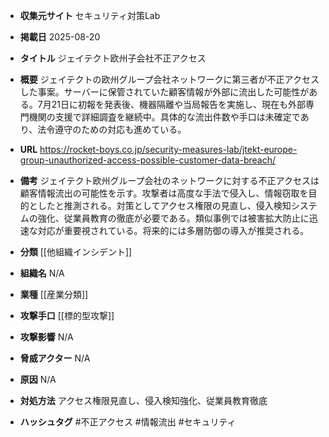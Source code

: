 - **収集元サイト**
セキュリティ対策Lab

- **掲載日**
2025-08-20

- **タイトル**
ジェイテクト欧州子会社不正アクセス

- **概要**
ジェイテクトの欧州グループ会社ネットワークに第三者が不正アクセスした事案。サーバーに保管されていた顧客情報が外部に流出した可能性がある。7月21日に初報を発表後、機器隔離や当局報告を実施し、現在も外部専門機関の支援で詳細調査を継続中。具体的な流出件数や手口は未確定であり、法令遵守のための対応も進めている。

- **URL**
https://rocket-boys.co.jp/security-measures-lab/jtekt-europe-group-unauthorized-access-possible-customer-data-breach/

- **備考**
ジェイテクト欧州グループ会社のネットワークに対する不正アクセスは顧客情報流出の可能性を示す。攻撃者は高度な手法で侵入し、情報窃取を目的としたと推測される。対策としてアクセス権限の見直し、侵入検知システムの強化、従業員教育の徹底が必要である。類似事例では被害拡大防止に迅速な対応が重要視されている。将来的には多層防御の導入が推奨される。

- **分類**
[[他組織インシデント]]

- **組織名**
N/A

- **業種**
[[産業分類]]

- **攻撃手口**
[[標的型攻撃]]

- **攻撃影響**
N/A

- **脅威アクター**
N/A

- **原因**
N/A

- **対処方法**
アクセス権限見直し、侵入検知強化、従業員教育徹底

- **ハッシュタグ**
#不正アクセス #情報流出 #セキュリティ
